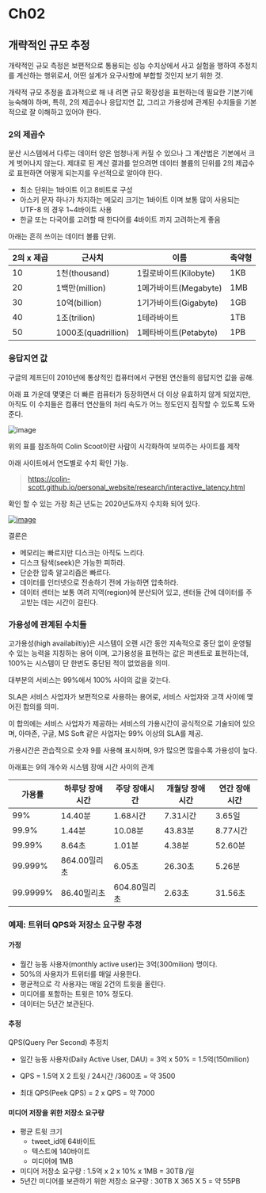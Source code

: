 # Ch02

## 개략적인 규모 추정

개략적인 규모 측정은 보편적으로 통용되는 성능 수치상에서 사고 실험을 행하여 추정치를 계산하는 행위로서, 어떤 설계가 요구사항에 부합할 것인지 보기 위한 것.

개략적 규모 추정을 효과적으로 해 내 려면 규모 확장성을 표현하는데 필요한 기본기에 능숙해야 하며, 특히, 2의 제곱수나 응답지연 값, 그리고 가용성에 관계된 수치들을 기본적으로 잘 이해하고 있어야 한다.

### 2의 제곱수

분산 시스템에서 다루는 데이터 양은 엄청나게 커질 수 있으나 그 계산법은 기본에서 크게 벗어나지 않는다.
제대로 된 계산 결과를 얻으려면 데이터 볼륨의 단위를 2의 제곱수로 표현하면 어떻게 되는지를 우선적으로 알아야 한다.

- 최소 단위는 1바이트 이고 8비트로 구성
- 아스키 문자 하나가 차지하는 메모리 크기는 1바이트 이며 보통 많이 사용되는 UTF-8 의 경우 1~4바이트 사용
- 한글 또는 다국어를 고려할 때 한다어를 4바이트 까지 고려하는게 좋음
  
아래는 흔히 쓰이는 데이터 볼륨 단위.

|2의 x 제곱|근사치|이름|축약형| 
|---|---|---|---|
|10|1천(thousand)|1킬로바이트(Kilobyte)|1KB|
|20|1백만(million)|1메가바이트(Megabyte)|1MB|
|30|10억(billion)|1기가바이트(Gigabyte)|1GB|
|40|1조(trilion)|1테라바이트|1TB|
|50|1000조(quadrillion)|1페타바이트(Petabyte)|1PB|


### 응답지연 값

구글의 제프딘이 2010년에 통상적인 컴퓨터에서 구현된 연산들의 응답지연 값을 공해.

아래 표 가운데 몇몇은 더 빠른 컴퓨터가 등장하면서 더 이상 유효하지 않게 되었지만, 아직도 이 수치들은 컴퓨터 연산들의 처리 속도가 어느 정도인지 짐작할 수 있도록 도와준다.

![image](https://github.com/Gonue/architecture-in-action/assets/109960034/a03b8f99-0563-40a9-b302-5b1612417d31)

위의 표를 참조하여 Colin Scoot이란 사람이 시각화하여 보여주는 사이트를 제작

아래 사이트에서 연도별로 수치 확인 가능.

> https://colin-scott.github.io/personal_website/research/interactive_latency.html

확인 할 수 있는 가장 최근 년도는 2020년도까지 수치화 되어 있다.

[![image](https://github.com/Gonue/architecture-in-action/assets/109960034/a03b8f99-0563-40a9-b302-5b1612417d31)
](https://colin-scott.github.io/personal_website/research/interactive_latency.html)

결론은

- 메모리는 빠르지만 디스크는 아직도 느리다.
- 디스크 탐색(seek)은 가능한 피하라.
- 단순한 압축 알고리즘은 빠르다.
- 데이터를 인터넷으로 전송하기 전에 가능하면 압축하라.
- 데이터 센터는 보통 여려 지역(region)에 분산되어 있고, 센터들 간에 데이터를 주고받는 데는 시간이 걸린다.

### 가용성에 관계된 수치들

고가용성(high availabiltiy)은 시스템이 오랜 시간 동안 지속적으로 중단 없이 운영될 수 있는 능력을 지칭하는 용어 이며, 고가용성을 표현하는 값은 퍼센트로 표현하는데, 100%는 시스템이 단 한번도 중단된 적이 없었음을 의미.

대부분의 서비스는 99%에서 100% 사이의 값을 갖는다.

SLA은 서비스 사업자가 보편적으로 사용하는 용어로, 서비스 사업자와 고객 사이에 맺어진 합의를 의미.

이 합의에는 서비스 사업자가 제공하는 서비스의 가용시간이 공식적으로 기술되어 있으며, 아마존, 구글, MS Soft 같은 사업자는 99% 이상의 SLA를 제공.

가용시간은 관습적으로 숫자 9를 사용해 표시하며, 9가 많으면 많을수록 가용성이 높다.

아래표는 9의 개수와 시스템 장애 시간 사이의 관계

|가용률|하루당 장애시간|주당 장애시간|개월당 장애시간| 연간 장애시간|
|---|---|---|---|---|
|99%|14.40분|1.68시간|7.31시간|3.65일
|99.9%|1.44분|10.08분|43.83분|8.77시간|
|99.99%|8.64초|1.01분|4.38분|52.60분|
|99.999%|864.00밀리초|6.05초|26.30초|5.26분|
|99.9999%|86.40밀리초|604.80밀리초|2.63초|31.56초|

### 예제: 트위터 QPS와 저장소 요구량 추정

#### 가정
- 월간 능동 사용자(monthly active user)는 3억(300milion) 명이다.
- 50%의 사용자가 트위터를 매일 사용한다.
- 평균적으로 각 사용자는 매일 2건의 트윗을 올린다.
- 미디어를 포함하는 트윗은 10% 정도다.
- 데이터는 5년간 보관된다.

#### 추정

QPS(Query Per Second) 추정치

- 일간 능동 사용자(Daily Active User, DAU) = 3억 x 50% = 1.5억(150milion)

- QPS = 1.5억 X 2 트윗 / 24시간 /3600초 = 약 3500

- 최대 QPS(Peek QPS) = 2 x QPS = 약 7000

#### 미디어 저장을 위한 저장소 요구량

- 평균 트윗 크기
  - tweet_id에 64바이트
  - 텍스트에 140바이트
  - 미디어에 1MB
- 미디어 저장소 요구량 : 1.5억 x 2 x 10% x 1MB = 30TB /일
- 5년간 미디어를 보관하기 위한 저장소 요구량 : 30TB X 365 X 5 = 약 55PB